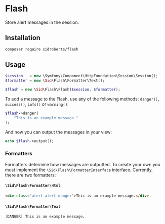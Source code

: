 # Flash

Store alert messages in the session.



## Installation

```bash
composer require sidroberts/flash
```



## Usage

```php
$session   = new \Symfony\Component\HttpFoundation\Session\Session();
$formatter = new \Sid\Flash\Formatter\Text();

$flash = new \Sid\Flash\Flash($session, $formatter);
```

To add a message to the Flash, use any of the following methods: `danger()`,
`success()`, `info()` or `warning()`:

```php
$flash->danger(
    "This is an example message."
);
```

And now you can output the messages in your view:

```php
echo $flash->output();
```



### Formatters

Formatters determine how messages are outputted. To create your own you must
implement the `\Sid\Flash\FormatterInterface` interface. Currently, there are
two formatters:

#### `\Sid\Flash\Formatter\Html`

```html
<div class="alert alert-danger">This is an example message.</div>
```

#### `\Sid\Flash\Formatter\Text`

```
[DANGER] This is an example message.
```
